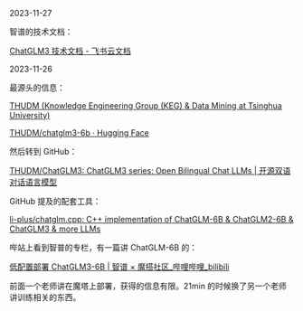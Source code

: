 

2023-11-27

智谱的技术文档：

[⁡⁣‍​⁣‍​​​⁣⁤ChatGLM3 技术文档 - 飞书云文档](https://lslfd0slxc.feishu.cn/wiki/WvQbwIJ9tiPAxGk8ywDck6yfnof)



2023-11-26

最源头的信息：

[THUDM (Knowledge Engineering Group (KEG) & Data Mining at Tsinghua University)](https://huggingface.co/THUDM)

[THUDM/chatglm3-6b · Hugging Face](https://huggingface.co/THUDM/chatglm3-6b)

然后转到 GitHub：

[THUDM/ChatGLM3: ChatGLM3 series: Open Bilingual Chat LLMs | 开源双语对话语言模型](https://github.com/THUDM/ChatGLM3)

GitHub 提及的配套工具：

[li-plus/chatglm.cpp: C++ implementation of ChatGLM-6B & ChatGLM2-6B & ChatGLM3 & more LLMs](https://github.com/li-plus/chatglm.cpp)

哔站上看到智普的专栏，有一篇讲 ChatGLM-6B 的：

[低配置部署 ChatGLM3-6B | 智谱 × 魔搭社区\_哔哩哔哩\_bilibili](https://www.bilibili.com/video/BV11N4y1D7HC/?spm_id_from=333.999.0.0&vd_source=280fc27368a92928cafc2cb72c54a549)

前面一个老师讲在魔塔上部署，获得的信息有限。21min 的时候换了另一个老师讲训练相关的东西。

